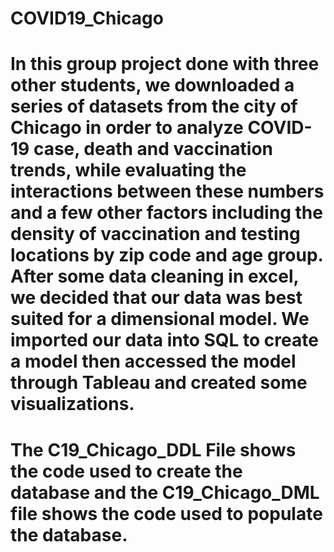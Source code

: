 # COVID19_Chicago

# In this group project done with three other students, we downloaded a series of datasets from the city of Chicago in order to analyze COVID-19 case, death and vaccination trends, while evaluating the interactions between these numbers and a few other factors including the density of vaccination and testing locations by zip code and age group. After some data cleaning in excel, we decided that our data was best suited for a dimensional model. We imported our data into SQL to create a model then accessed the model through Tableau and created some visualizations.

# The C19_Chicago_DDL File shows the code used to create the database and the C19_Chicago_DML file shows the code used to populate the database.
